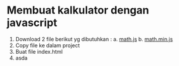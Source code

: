 # Membuat kalkulator dengan javascript

1. Download 2 file berikut yg dibutuhkan :
   a. <a href="github.com/codemetik/calculator_math/math.js" download>math.js</a>
   b. <a href="github.com/codemetik/calculator_math/math.min.js" download>math.min.js</a>
2. Copy file ke dalam project
3. Buat file index.html
4. asda
 
